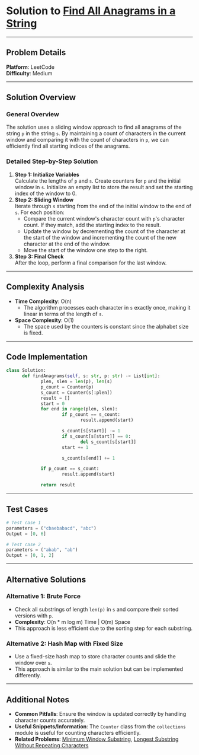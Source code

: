 # Solution to [Find All Anagrams in a String](https://leetcode.com/problems/find-all-anagrams-in-a-string/)

---

## Problem Details

**Platform**: LeetCode  
**Difficulty**: Medium

---

## Solution Overview

### General Overview

The solution uses a sliding window approach to find all anagrams of the string `p` in the string `s`. By maintaining a count of characters in the current window and comparing it with the count of characters in `p`, we can efficiently find all starting indices of the anagrams.

### Detailed Step-by-Step Solution

1. **Step 1: Initialize Variables**  
   Calculate the lengths of `p` and `s`. Create counters for `p` and the initial window in `s`. Initialize an empty list to store the result and set the starting index of the window to 0.
2. **Step 2: Sliding Window**  
   Iterate through `s` starting from the end of the initial window to the end of `s`. For each position:
   - Compare the current window's character count with `p`'s character count. If they match, add the starting index to the result.
   - Update the window by decrementing the count of the character at the start of the window and incrementing the count of the new character at the end of the window.
   - Move the start of the window one step to the right.
3. **Step 3: Final Check**  
   After the loop, perform a final comparison for the last window.

---

## Complexity Analysis

- **Time Complexity**: O(n)
  - The algorithm processes each character in `s` exactly once, making it linear in terms of the length of `s`.
- **Space Complexity**: O(1)
  - The space used by the counters is constant since the alphabet size is fixed.

---

## Code Implementation

```python
class Solution:
      def findAnagrams(self, s: str, p: str) -> List[int]:
             plen, slen = len(p), len(s)
             p_count = Counter(p)
             s_count = Counter(s[:plen])
             result = []
             start = 0
             for end in range(plen, slen):
                     if p_count == s_count:
                            result.append(start)

                     s_count[s[start]] -= 1
                     if s_count[s[start]] == 0:
                            del s_count[s[start]]
                     start += 1

                     s_count[s[end]] += 1

             if p_count == s_count:
                     result.append(start)

             return result
```

---

## Test Cases

```python
# Test case 1
parameters = ("cbaebabacd", "abc")
Output = [0, 6]

# Test case 2
parameters = ("abab", "ab")
Output = [0, 1, 2]
```

---

## Alternative Solutions

### Alternative 1: Brute Force

- Check all substrings of length `len(p)` in `s` and compare their sorted versions with `p`.
- **Complexity**: O(n \* m log m) Time | O(m) Space
- This approach is less efficient due to the sorting step for each substring.

### Alternative 2: Hash Map with Fixed Size

- Use a fixed-size hash map to store character counts and slide the window over `s`.
- This approach is similar to the main solution but can be implemented differently.

---

## Additional Notes

- **Common Pitfalls**: Ensure the window is updated correctly by handling character counts accurately.
- **Useful Snippets/Information**: The `Counter` class from the `collections` module is useful for counting characters efficiently.
- **Related Problems**: [Minimum Window Substring](https://leetcode.com/problems/minimum-window-substring/), [Longest Substring Without Repeating Characters](https://leetcode.com/problems/longest-substring-without-repeating-characters/)
